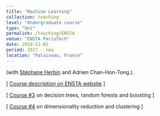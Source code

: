 ```yaml
---
title: "Machine Learning"
collection: teaching
level: "Undergraduate course"
type: "Uni"
permalink: /teaching/ENSTA
venue: "ENSTA ParisTech"
date: 2018-11-01
period: 2017 - now
location: "Palaiseau, France"
---
```


(with [Stéphane Herbin](http://www.onera.fr/fr/staff/stephane-herbin) and Adrien Chan-Hon-Tong.).

\[ [Course description on ENSTA website](https://synapses.ensta-paristech.fr/catalogue/2017-2018/ue/1670/ES203-apprentissage-automatique) \]

\[ [Course #3](../files/ensta-app-03-arbres-ensembles.pdf) on decision trees, random forests and boosting \]

\[ [Course #4](../files/ensta-app-04-non-supervise.pdf) on dimensionality reduction and clustering \]

